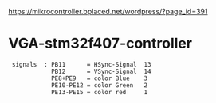 
https://mikrocontroller.bplaced.net/wordpress/?page_id=391

# VGA-stm32f407-controller

```
 signals  : PB11      = HSync-Signal  13
            PB12      = VSync-Signal  14
            PE8+PE9   = color Blue    3
            PE10-PE12 = color Green   2
            PE13-PE15 = color red     1
```

